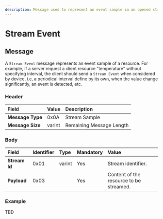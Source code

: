 ```yaml
---
description: Message used to represent an event sample in an opened stream
---
```


# Stream Event

## Message

A `Stream Event` message represents an event sample of a resource. For example, if a server request a client resource "temperature" without specifying interval, the client should send a `Stream Event` when considered by device, i.e, a periodical interval define by its own, when the value change significantly, an event is detected, etc.

### Header

| Field | Value | Description |
| :--- | :--- | :--- |
| **Message Type** | 0x0A | Stream Sample |
| **Message Size** | varint | Remaining Message Length |

### Body

| Field | Identifier | Type | Mandatory | Value |
| :--- | :--- | :--- | :--- | :--- |
| **Stream Id** | 0x01 | varint | Yes | Stream identifier. |
| **Payload** | 0x03 |  | Yes | Content of the resource to be streamed. |

### Example 

TBD

